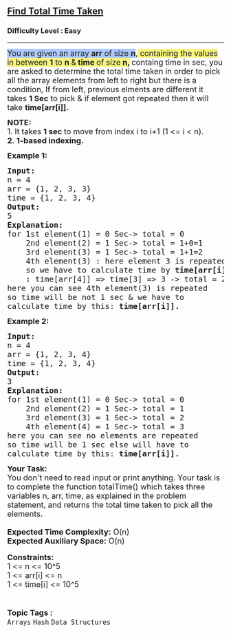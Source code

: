 <h2><a href="https://practice.geeksforgeeks.org/problems/5ae4f296db3e6bb74641c4087d587b6f89d9d135/1">Find Total Time Taken</a></h2><h3>Difficulty Level : Easy</h3><hr><div class="problems_problem_content__Xm_eO"><p><span style="font-size:18px"><glasp class="highlighter--highlighted" style="font-weight: inherit !important;font-style: inherit !important;line-height: inherit !important;background-color: #ADC9FF !important;cursor: pointer !important;" highlightid="5zgsrt0vliuvr8fw">You are given an array </glasp><strong><glasp class="highlighter--highlighted" style="font-weight: inherit !important;font-style: inherit !important;line-height: inherit !important;background-color: #ADC9FF !important;cursor: pointer !important;" highlightid="5zgsrt0vliuvr8fw">arr</glasp></strong><glasp class="highlighter--highlighted" style="font-weight: inherit !important;font-style: inherit !important;line-height: inherit !important;background-color: #ADC9FF !important;cursor: pointer !important;" highlightid="5zgsrt0vliuvr8fw"> of size </glasp><strong><glasp class="highlighter--highlighted" style="font-weight: inherit !important;font-style: inherit !important;line-height: inherit !important;background-color: #ADC9FF !important;cursor: pointer !important;" highlightid="5zgsrt0vliuvr8fw">n</glasp></strong>,<glasp class="highlighter--highlighted" style="font-weight: inherit !important;font-style: inherit !important;line-height: inherit !important;background-color: #F9F47F !important;cursor: pointer !important;" highlightid="4t1jge60r0zgxpje"> containing the values in between </glasp><strong><glasp class="highlighter--highlighted" style="font-weight: inherit !important;font-style: inherit !important;line-height: inherit !important;background-color: #F9F47F !important;cursor: pointer !important;" highlightid="4t1jge60r0zgxpje">1</glasp></strong><glasp class="highlighter--highlighted" style="font-weight: inherit !important;font-style: inherit !important;line-height: inherit !important;background-color: #F9F47F !important;cursor: pointer !important;" highlightid="4t1jge60r0zgxpje"> to </glasp><strong><glasp class="highlighter--highlighted" style="font-weight: inherit !important;font-style: inherit !important;line-height: inherit !important;background-color: #F9F47F !important;cursor: pointer !important;" highlightid="4t1jge60r0zgxpje">n </glasp></strong><glasp class="highlighter--highlighted" style="font-weight: inherit !important;font-style: inherit !important;line-height: inherit !important;background-color: #F9F47F !important;cursor: pointer !important;" highlightid="4t1jge60r0zgxpje">&amp;</glasp><strong><glasp class="highlighter--highlighted" style="font-weight: inherit !important;font-style: inherit !important;line-height: inherit !important;background-color: #F9F47F !important;cursor: pointer !important;" highlightid="4t1jge60r0zgxpje"> time </glasp></strong><glasp class="highlighter--highlighted" style="font-weight: inherit !important;font-style: inherit !important;line-height: inherit !important;background-color: #F9F47F !important;cursor: pointer !important;" highlightid="4t1jge60r0zgxpje">of size</glasp><strong><glasp class="highlighter--highlighted" style="font-weight: inherit !important;font-style: inherit !important;line-height: inherit !important;background-color: #F9F47F !important;cursor: pointer !important;" highlightid="4t1jge60r0zgxpje"> n,</glasp> </strong>containg time in sec, you are asked to determine the total time taken in order to pick all the array elements from left to right but there is a condition, If from left, previous elments are different it takes <strong>1 Sec</strong> to pick &amp; if element got repeated then it will take&nbsp;<strong>time[arr[i]].</strong></span></p>

<p><span style="font-size:18px"><strong>NOTE:</strong><br>
1. It takes <strong>1 sec </strong>to move from index i to i+1 (1 &lt;= i &lt; n).<br>
<strong>2</strong>. <strong>1-based indexing.</strong></span></p>

<p><span style="font-size:18px"><strong>Example 1:</strong></span></p>

<pre><span style="font-size:18px"><strong>Input:</strong>
n = 4
arr = {1, 2, 3, 3}
time = {1, 2, 3, 4}
<strong>Output:</strong>
5
<strong>Explanation:</strong>
for 1st element(1) = 0 Sec-&gt; total = 0
&nbsp;   2nd element(2) = 1 Sec-&gt; total = 1+0=1
&nbsp;   3rd element(3) = 1 Sec-&gt; total = 1+1=2
&nbsp;   4th element(3) : here element 3 is repeated
&nbsp;   so we have to calculate time by <strong>time[arr[i]]</strong>
&nbsp;   <strong>: </strong>time[arr[4]] =&gt; time[3] =&gt; 3 -&gt; total = 2+3 =5
here you can see 4th element(3) is repeated
so time will be not 1 sec &amp; we have to
calculate time by this: <strong>time[arr[i]].</strong></span></pre>

<p><span style="font-size:18px"><strong>Example 2:</strong></span></p>

<pre><span style="font-size:18px"><strong>Input:</strong>
n = 4
arr = {1, 2, 3, 4}
time = {1, 2, 3, 4}
<strong>Output:</strong>
3
<strong>Explanation:</strong>
for 1st element(1) = 0 Sec-&gt; total = 0
&nbsp;   2nd element(2) = 1 Sec-&gt; total = 1
&nbsp;   3rd element(3) = 1 Sec-&gt; total = 2
&nbsp;   4th element(4) = 1 Sec-&gt; total = 3
here you can see no elements are repeated
so time will be 1 sec else will have to 
calculate time by this: <strong>time[arr[i]].</strong></span>
</pre>

<p><span style="font-size:18px"><strong>Your Task:</strong><br>
You don't need to read input or print anything. Your task is to complete the function totalTime() which takes three variables n, arr, time, as explained in the problem statement, and returns the total time taken to pick all the elements.<br>
<br>
<strong>Expected Time Complexity:</strong> O(n)<br>
<strong>Expected Auxiliary Space:</strong> O(n)</span><br>
<br>
<span style="font-size:18px"><strong>Constraints:</strong><br>
1 &lt;= n &lt;= 10^5<br>
1 &lt;= arr[i] &lt;= n<br>
1 &lt;= time[i] &lt;= 10^5</span></p>
</div><br><p><span style=font-size:18px><strong>Topic Tags : </strong><br><code>Arrays</code>&nbsp;<code>Hash</code>&nbsp;<code>Data Structures</code>&nbsp;